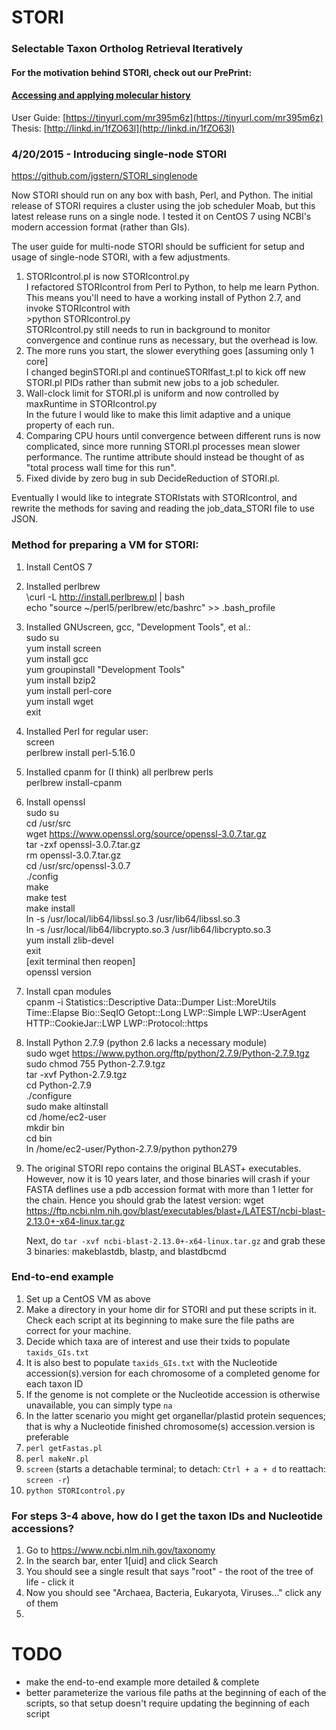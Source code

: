STORI
=====

### Selectable Taxon Ortholog Retrieval Iteratively

#### For the motivation behind STORI, check out our PrePrint:
#### [Accessing and applying molecular history](https://dx.doi.org/10.7287/peerj.preprints.1293v1)

User Guide: [https://tinyurl.com/mr395m6z](https://tinyurl.com/mr395m6z)
Thesis: [http://linkd.in/1fZO63l](http://linkd.in/1fZO63l)

### 4/20/2015 - Introducing single-node STORI

https://github.com/jgstern/STORI_singlenode

Now STORI should run on any box with bash, Perl, and Python.
The initial release of STORI requires a cluster using the job
scheduler Moab, but this latest release runs on a single node.
I tested it on CentOS 7 using NCBI's modern accession format (rather than GIs).

The user guide for multi-node STORI should be sufficient for
setup and usage of single-node STORI, with a few adjustments.

1. STORIcontrol.pl is now STORIcontrol.py  
	I refactored STORIcontrol from Perl to Python, to help me learn
	Python. This means you'll need to have a working install of
	Python 2.7, and invoke STORIcontrol with  
		  >python STORIcontrol.py  
	STORIcontrol.py still needs to run in background to monitor convergence
	and continue runs as necessary, but the overhead is low.
2. The more runs you start, the slower everything goes [assuming only 1 core]  
	I changed beginSTORI.pl and continueSTORIfast_t.pl to kick off
	new STORI.pl PIDs rather than submit new jobs to a job scheduler.
3. Wall-clock limit for STORI.pl is uniform and now controlled
by maxRuntime in STORIcontrol.py  
	In the future I would like to make this limit adaptive and a
	unique property of each run.
4. Comparing CPU hours until convergence between different runs is now
complicated, since more running STORI.pl processes mean slower performance.
The runtime attribute should instead be thought of as "total process wall time for this run".
5. Fixed divide by zero bug in sub DecideReduction of STORI.pl.

Eventually I would like to integrate STORIstats with STORIcontrol,
and rewrite the methods for saving and reading the job_data_STORI
file to use JSON. 



### Method for preparing a VM for STORI:
1. Install CentOS 7

2. Installed perlbrew  
	\curl -L http://install.perlbrew.pl | bash  
	echo "source ~/perl5/perlbrew/etc/bashrc" >> .bash_profile

3. Installed GNUscreen, gcc, "Development Tools", et al.:  
	sudo su  
	yum install screen  
	yum install gcc  
	yum groupinstall "Development Tools"  
	yum install bzip2  
	yum install perl-core  
	yum install wget  
	exit

4. Installed Perl for regular user:  
	screen  
	perlbrew install perl-5.16.0

5. Installed cpanm for (I think) all perlbrew perls  
	perlbrew install-cpanm

6. Install openssl  
	sudo su  
	cd /usr/src  
	wget https://www.openssl.org/source/openssl-3.0.7.tar.gz  
	tar -zxf openssl-3.0.7.tar.gz  
	rm openssl-3.0.7.tar.gz  
	cd /usr/src/openssl-3.0.7  
	./config  
	make  
	make test  
	make install  
	ln -s /usr/local/lib64/libssl.so.3 /usr/lib64/libssl.so.3  
	ln -s /usr/local/lib64/libcrypto.so.3 /usr/lib64/libcrypto.so.3  
	yum install zlib-devel  
	exit  
	[exit terminal then reopen]  
	openssl version  

7. Install cpan modules  
	cpanm -i Statistics::Descriptive Data::Dumper List::MoreUtils Time::Elapse Bio::SeqIO Getopt::Long LWP::Simple LWP::UserAgent HTTP::CookieJar::LWP LWP::Protocol::https  

8. Install Python 2.7.9 (python 2.6 lacks a necessary module)  
	sudo wget https://www.python.org/ftp/python/2.7.9/Python-2.7.9.tgz  
	sudo chmod 755 Python-2.7.9.tgz  
	tar -xvf Python-2.7.9.tgz  
	cd Python-2.7.9  
	./configure  
	sudo make altinstall  
	cd /home/ec2-user  
	mkdir bin  
	cd bin  
	ln /home/ec2-user/Python-2.7.9/python python279
	
9. The original STORI repo contains the original BLAST+ executables. However, now it is 10 years later, and those binaries will crash if your FASTA deflines use a pdb accession format with more than 1 letter for the chain. Hence you should grab the latest version: 
	wget https://ftp.ncbi.nlm.nih.gov/blast/executables/blast+/LATEST/ncbi-blast-2.13.0+-x64-linux.tar.gz  
	
	Next, do `tar -xvf ncbi-blast-2.13.0+-x64-linux.tar.gz` and grab these 3 binaries: makeblastdb, blastp, and blastdbcmd  


### End-to-end example
1. Set up a CentOS VM as above  
2. Make a directory in your home dir for STORI and put these scripts in it. Check each script at its beginning to make sure the file paths are correct for your machine.    
3. Decide which taxa are of interest and use their txids to populate ``taxids_GIs.txt``  
4. It is also best to populate ``taxids_GIs.txt`` with the Nucleotide accession(s).version for each chromosome of a completed genome for each taxon ID  
5. If the genome is not complete or the Nucleotide accession is otherwise unavailable, you can simply type ``na``  
6. In the latter scenario you might get organellar/plastid protein sequences; that is why a Nucleotide finished chromosome(s) accession.version is preferable  
7. ``perl getFastas.pl``  
8. ``perl makeNr.pl``  
9. ``screen`` (starts a detachable terminal; to detach: ``Ctrl + a + d`` to reattach: ``screen -r``)
10. ``python STORIcontrol.py``  

### For steps 3-4 above, how do I get the taxon IDs and Nucleotide accessions?
1. Go to https://www.ncbi.nlm.nih.gov/taxonomy  
2. In the search bar, enter 1[uid] and click Search  
3. You should see a single result that says "root" - the root of the tree of life - click it  
4. Now you should see "Archaea, Bacteria, Eukaryota, Viruses..." click any of them  
5. 

# TODO
- make the end-to-end example more detailed & complete
- better parameterize the various file paths at the beginning of each of the scripts, so that setup doesn't require updating the beginning of each script  
